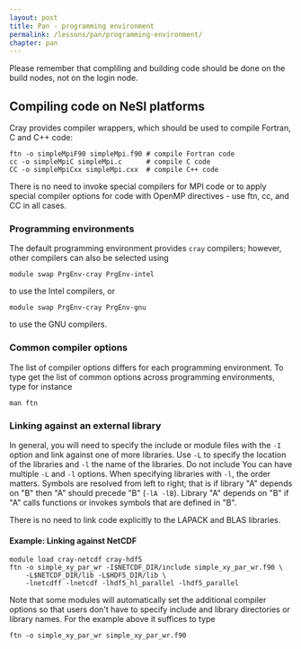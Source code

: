 ```yaml
---
layout: post
title: Pan - programming environment
permalink: /lessons/pan/programming-environment/
chapter: pan
---
```


Please remember that compliling and building code should be done on the build nodes, not on the login node.

## Compiling code on NeSI platforms

Cray provides compiler wrappers, which should be used to compile Fortran, C and C++ code:

```
ftn -o simpleMpiF90 simpleMpi.f90 # compile Fortran code
cc -o simpleMpiC simpleMpi.c      # compile C code
CC -o simpleMpiCxx simpleMpi.cxx  # compile C++ code
```

There is no need to invoke special compilers for MPI code or to apply special compiler options for code with OpenMP directives - use ftn, cc, and CC
in all cases.

### Programming environments

The default programming environment provides ```cray``` compilers; however, other compilers can also be selected using

```
module swap PrgEnv-cray PrgEnv-intel
```
to use the Intel compilers, or
```
module swap PrgEnv-cray PrgEnv-gnu
```
to use the GNU compilers.

### Common compiler options

The list of compiler options differs for each programming environment. To type get the list of common options across programming environments, type for instance
```
man ftn
```


### Linking against an external library

In general, you will need to specify the include or module files with the ```-I``` option and link against one of more libraries. Use ```-L```
to specify the location of the libraries and ```-l``` the name of the libraries. Do not include You can have multiple ```-L``` and ```-l``` options. When specifying libraries with ```-l```, the order matters. Symbols are resolved from left to right; that is if library "A" depends on "B" then "A" should precede "B" (```-lA -lB```). Library "A" depends on "B" if "A" calls functions or invokes symbols that are defined in "B".

There is no need to link code explicitly to the LAPACK and BLAS libraries.


#### Example: Linking against NetCDF

```
module load cray-netcdf cray-hdf5
ftn -o simple_xy_par_wr -I$NETCDF_DIR/include simple_xy_par_wr.f90 \
    -L$NETCDF_DIR/lib -L$HDF5_DIR/lib \
    -lnetcdff -lnetcdf -lhdf5_hl_parallel -lhdf5_parallel
```

Note that some modules will automatically set the additional compiler options so that users don't have to specify include and library directories or library names. For the example above it suffices to type
```
ftn -o simple_xy_par_wr simple_xy_par_wr.f90
```
